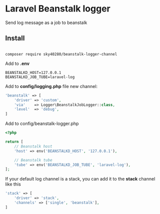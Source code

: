 
# Laravel Beanstalk logger

Send log message as a job to beanstalk

## Install

```

composer require sky40280/beanstalk-logger-channel

```

Add to <b>.env</b>

```
BEANSTALKD_HOST=127.0.0.1
BEANSTALKD_JOB_TUBE=laravel-log
```


Add to <b>config/logging.php</b> file new channel:

```php
'beanstalk' => [
    'driver' => 'custom',
    'via'    => Logger\BeanstalkJobLogger::class,
    'level'  => 'debug',
]
```

Add to config/beanstalk-logger.php

```php
<?php

return [
    // Beanstalk host
    'host' => env('BEANSTALKD_HOST', '127.0.0.1'),

    // Beanstalk tube
    'tube' => env('BEANSTALKD_JOB_TUBE', 'laravel-log'),
];
```

If your default log channel is a stack, you can add it to the <b>stack</b> channel like this
```php
'stack' => [
    'driver' => 'stack',
    'channels' => ['single', 'beanstalk'],
]
```